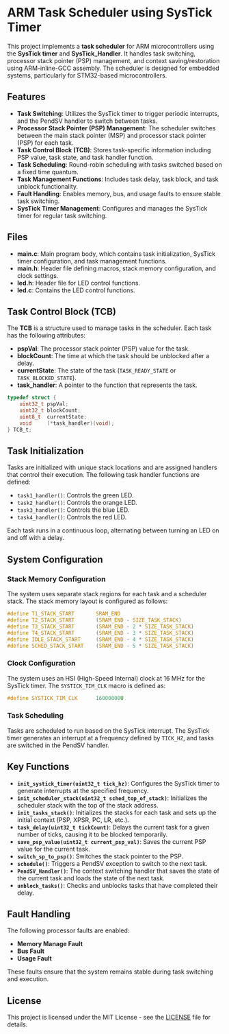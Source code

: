 # ARM Task Scheduler using SysTick Timer

This project implements a **task scheduler** for ARM microcontrollers using the **SysTick timer** and **SysTick_Handler**. It handles task switching, processor stack pointer (PSP) management, and context saving/restoration using ARM-inline-GCC assembly. The scheduler is designed for embedded systems, particularly for STM32-based microcontrollers.

## Features
- **Task Switching**: Utilizes the SysTick timer to trigger periodic interrupts, and the PendSV handler to switch between tasks.
- **Processor Stack Pointer (PSP) Management**: The scheduler switches between the main stack pointer (MSP) and processor stack pointer (PSP) for each task.
- **Task Control Block (TCB)**: Stores task-specific information including PSP value, task state, and task handler function.
- **Task Scheduling**: Round-robin scheduling with tasks switched based on a fixed time quantum.
- **Task Management Functions**: Includes task delay, task block, and task unblock functionality.
- **Fault Handling**: Enables memory, bus, and usage faults to ensure stable task switching.
- **SysTick Timer Management**: Configures and manages the SysTick timer for regular task switching.

## Files
- **main.c**: Main program body, which contains task initialization, SysTick timer configuration, and task management functions.
- **main.h**: Header file defining macros, stack memory configuration, and clock settings.
- **led.h**: Header file for LED control functions.
- **led.c**: Contains the LED control functions.

## Task Control Block (TCB)

The **TCB** is a structure used to manage tasks in the scheduler. Each task has the following attributes:
- **pspVal**: The processor stack pointer (PSP) value for the task.
- **blockCount**: The time at which the task should be unblocked after a delay.
- **currentState**: The state of the task (`TASK_READY_STATE` or `TASK_BLOCKED_STATE`).
- **task_handler**: A pointer to the function that represents the task.

```c
typedef struct {
    uint32_t pspVal;
    uint32_t blockCount;
    uint8_t  currentState;
    void     (*task_handler)(void);
} TCB_t;
```

## Task Initialization

Tasks are initialized with unique stack locations and are assigned handlers that control their execution. The following task handler functions are defined:

- `task1_handler()`: Controls the green LED.
- `task2_handler()`: Controls the orange LED.
- `task3_handler()`: Controls the blue LED.
- `task4_handler()`: Controls the red LED.

Each task runs in a continuous loop, alternating between turning an LED on and off with a delay.

## System Configuration

### Stack Memory Configuration

The system uses separate stack regions for each task and a scheduler stack. The stack memory layout is configured as follows:

```c
#define T1_STACK_START       SRAM_END
#define T2_STACK_START       (SRAM_END - SIZE_TASK_STACK)
#define T3_STACK_START       (SRAM_END - 2 * SIZE_TASK_STACK)
#define T4_STACK_START       (SRAM_END - 3 * SIZE_TASK_STACK)
#define IDLE_STACK_START     (SRAM_END - 4 * SIZE_TASK_STACK)
#define SCHED_STACK_START    (SRAM_END - 5 * SIZE_TASK_STACK)
```

### Clock Configuration

The system uses an HSI (High-Speed Internal) clock at 16 MHz for the SysTick timer. The `SYSTICK_TIM_CLK` macro is defined as:

```c
#define SYSTICK_TIM_CLK      16000000U
```

### Task Scheduling

Tasks are scheduled to run based on the SysTick interrupt. The SysTick timer generates an interrupt at a frequency defined by `TICK_HZ`, and tasks are switched in the PendSV handler.

## Key Functions

- **`init_systick_timer(uint32_t tick_hz)`**: Configures the SysTick timer to generate interrupts at the specified frequency.
- **`init_scheduler_stack(uint32_t sched_top_of_stack)`**: Initializes the scheduler stack with the top of the stack address.
- **`init_tasks_stack()`**: Initializes the stacks for each task and sets up the initial context (PSP, XPSR, PC, LR, etc.).
- **`task_delay(uint32_t tickCount)`**: Delays the current task for a given number of ticks, causing it to be blocked temporarily.
- **`save_psp_value(uint32_t current_psp_val)`**: Saves the current PSP value for the current task.
- **`switch_sp_to_psp()`**: Switches the stack pointer to the PSP.
- **`schedule()`**: Triggers a PendSV exception to switch to the next task.
- **`PendSV_Handler()`**: The context switching handler that saves the state of the current task and loads the state of the next task.
- **`unblock_tasks()`**: Checks and unblocks tasks that have completed their delay.

## Fault Handling

The following processor faults are enabled:

- **Memory Manage Fault**
- **Bus Fault**
- **Usage Fault**

These faults ensure that the system remains stable during task switching and execution.

## License

This project is licensed under the MIT License - see the [LICENSE](LICENSE) file for details.
